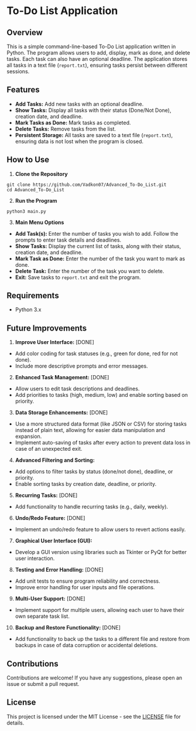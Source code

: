 # To-Do List Application
## Overview
This is a simple command-line-based To-Do List application written in Python. The program allows users to add, display, mark as done, and delete tasks. Each task can also have an optional deadline. The application stores all tasks in a text file (`report.txt`), ensuring tasks persist between different sessions.

## Features
- **Add Tasks:** Add new tasks with an optional deadline.
- **Show Tasks:** Display all tasks with their status (Done/Not Done), creation date, and deadline.
- **Mark Tasks as Done:** Mark tasks as completed.
- **Delete Tasks:** Remove tasks from the list.
- **Persistent Storage:** All tasks are saved to a text file (`report.txt`), ensuring data is not lost when the program is closed.

## How to Use
1. **Clone the Repository**
```console
git clone https://github.com/Vadkon07/Advanced_To-Do_List.git
cd Advanced_To-Do_List
```
2. **Run the Program**
```console
python3 main.py 
```
3. **Main Menu Options**
- **Add Task(s):** Enter the number of tasks you wish to add. Follow the prompts to enter task details and deadlines.
- **Show Tasks:** Display the current list of tasks, along with their status, creation date, and deadline.
- **Mark Task as Done:** Enter the number of the task you want to mark as done.
- **Delete Task:** Enter the number of the task you want to delete.
- **Exit:** Save tasks to `report.txt` and exit the program.

## Requirements
- Python 3.x

## Future Improvements
1. **Improve User Interface:** [DONE]
- Add color coding for task statuses (e.g., green for done, red for not done).
- Include more descriptive prompts and error messages. 
2. **Enhanced Task Management:** [DONE]
- Allow users to edit task descriptions and deadlines.
- Add priorities to tasks (high, medium, low) and enable sorting based on priority.
3. **Data Storage Enhancements:** [DONE]
- Use a more structured data format (like JSON or CSV) for storing tasks instead of plain text, allowing for easier data manipulation and expansion.
- Implement auto-saving of tasks after every action to prevent data loss in case of an unexpected exit.
4. **Advanced Filtering and Sorting:** 
- Add options to filter tasks by status (done/not done), deadline, or priority.
- Enable sorting tasks by creation date, deadline, or priority.
5. **Recurring Tasks:** [DONE]
- Add functionality to handle recurring tasks (e.g., daily, weekly).
6. **Undo/Redo Feature:** [DONE]
- Implement an undo/redo feature to allow users to revert actions easily.
7. **Graphical User Interface (GUI):**
- Develop a GUI version using libraries such as Tkinter or PyQt for better user interaction.
8. **Testing and Error Handling:** [DONE]
- Add unit tests to ensure program reliability and correctness.
- Improve error handling for user inputs and file operations.
9. **Multi-User Support:** [DONE]
- Implement support for multiple users, allowing each user to have their own separate task list.
10. **Backup and Restore Functionality:** [DONE]
- Add functionality to back up the tasks to a different file and restore from backups in case of data corruption or accidental deletions.
## Contributions
Contributions are welcome! If you have any suggestions, please open an issue or submit a pull request.
## License
This project is licensed under the MIT License - see the [LICENSE](./LICENSE) file for details.